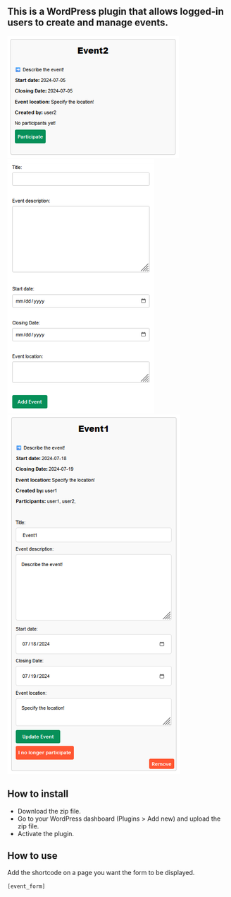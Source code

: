 ## This is a WordPress plugin that allows logged-in users to create and manage events.

![alt text](https://github.com/Claudiu-Meiu/Simple-Event-Manager/blob/main/img/event2.png?raw=true)
![alt text](https://github.com/Claudiu-Meiu/Simple-Event-Manager/blob/main/img/Event-form.png?raw=true) 
![alt text](https://github.com/Claudiu-Meiu/Simple-Event-Manager/blob/main/img/event1.png?raw=true)




## How to install

- Download the zip file.
- Go to your WordPress dashboard (Plugins > Add new) and upload the zip file.
- Activate the plugin.

## How to use

Add the shortcode on a page you want the form to be displayed.
```
[event_form]
```

